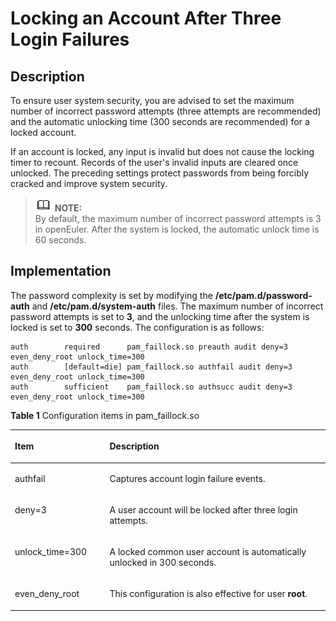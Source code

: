 # Locking an Account After Three Login Failures<a name="EN-US_TOPIC_0192977572"></a>

## Description<a name="en-us_topic_0152100313_sb8ceb361cfbb4d48bc8e31385c856194"></a>

To ensure user system security, you are advised to set the maximum number of incorrect password attempts \(three attempts are recommended\) and the automatic unlocking time \(300 seconds are recommended\) for a locked account.

If an account is locked, any input is invalid but does not cause the locking timer to recount. Records of the user's invalid inputs are cleared once unlocked. The preceding settings protect passwords from being forcibly cracked and improve system security.

>![](public_sys-resources/icon-note.gif) **NOTE:**   
>By default, the maximum number of incorrect password attempts is 3 in openEuler. After the system is locked, the automatic unlock time is 60 seconds.  

## Implementation<a name="en-us_topic_0152100313_sed12742f8a60420e8df0b4767c1b4124"></a>

The password complexity is set by modifying the  **/etc/pam.d/password-auth**  and  **/etc/pam.d/system-auth**  files. The maximum number of incorrect password attempts is set to  **3**, and the unlocking time after the system is locked is set to  **300**  seconds. The configuration is as follows:

```
auth        required      pam_faillock.so preauth audit deny=3 even_deny_root unlock_time=300
auth        [default=die] pam_faillock.so authfail audit deny=3 even_deny_root unlock_time=300
auth        sufficient    pam_faillock.so authsucc audit deny=3 even_deny_root unlock_time=300
```

**Table  1**  Configuration items in pam\_faillock.so

<a name="en-us_topic_0152100313_t7b1a3221642543eaa102d4e7a74c3d38"></a>
<table><thead align="left"><tr id="en-us_topic_0152100313_r5ddcdf2378624d3ebe741051c18afc98"><th class="cellrowborder" valign="top" width="30.06%" id="mcps1.2.3.1.1"><p id="en-us_topic_0152100313_afd85f3cac36449f4ad45185e9d41b3ed"><a name="en-us_topic_0152100313_afd85f3cac36449f4ad45185e9d41b3ed"></a><a name="en-us_topic_0152100313_afd85f3cac36449f4ad45185e9d41b3ed"></a><strong id="b135211327131719"><a name="b135211327131719"></a><a name="b135211327131719"></a>Item</strong></p>
</th>
<th class="cellrowborder" valign="top" width="69.94%" id="mcps1.2.3.1.2"><p id="en-us_topic_0152100313_a1ec9687c5a6c4bd0bdfddae099040a39"><a name="en-us_topic_0152100313_a1ec9687c5a6c4bd0bdfddae099040a39"></a><a name="en-us_topic_0152100313_a1ec9687c5a6c4bd0bdfddae099040a39"></a><strong id="b11881628171719"><a name="b11881628171719"></a><a name="b11881628171719"></a>Description</strong></p>
</th>
</tr>
</thead>
<tbody><tr id="en-us_topic_0152100313_r55be22dedbd741629751c2d9d410d701"><td class="cellrowborder" valign="top" width="30.06%" headers="mcps1.2.3.1.1 "><p id="en-us_topic_0152100313_acd32b0827cf145d58071658671854d46"><a name="en-us_topic_0152100313_acd32b0827cf145d58071658671854d46"></a><a name="en-us_topic_0152100313_acd32b0827cf145d58071658671854d46"></a>authfail</p>
</td>
<td class="cellrowborder" valign="top" width="69.94%" headers="mcps1.2.3.1.2 "><p id="en-us_topic_0152100313_a8de3bf60f7164d5c8aa30cbdf5ce6ce9"><a name="en-us_topic_0152100313_a8de3bf60f7164d5c8aa30cbdf5ce6ce9"></a><a name="en-us_topic_0152100313_a8de3bf60f7164d5c8aa30cbdf5ce6ce9"></a>Captures account login failure events.</p>
</td>
</tr>
<tr id="en-us_topic_0152100313_rf575e68bddd54388b9a88e56b09126d7"><td class="cellrowborder" valign="top" width="30.06%" headers="mcps1.2.3.1.1 "><p id="en-us_topic_0152100313_aae18622a5c5446ca9a2a2a8ec0edd6ed"><a name="en-us_topic_0152100313_aae18622a5c5446ca9a2a2a8ec0edd6ed"></a><a name="en-us_topic_0152100313_aae18622a5c5446ca9a2a2a8ec0edd6ed"></a>deny=3</p>
</td>
<td class="cellrowborder" valign="top" width="69.94%" headers="mcps1.2.3.1.2 "><p id="en-us_topic_0152100313_a217dbebb77344c43aa921976ca1c74bc"><a name="en-us_topic_0152100313_a217dbebb77344c43aa921976ca1c74bc"></a><a name="en-us_topic_0152100313_a217dbebb77344c43aa921976ca1c74bc"></a>A user account will be locked after three login attempts.</p>
</td>
</tr>
<tr id="en-us_topic_0152100313_re82220969a0946b4a078d1cd9baf8ea7"><td class="cellrowborder" valign="top" width="30.06%" headers="mcps1.2.3.1.1 "><p id="en-us_topic_0152100313_adf5753021b26408d8530ec8546507d09"><a name="en-us_topic_0152100313_adf5753021b26408d8530ec8546507d09"></a><a name="en-us_topic_0152100313_adf5753021b26408d8530ec8546507d09"></a>unlock_time=300</p>
</td>
<td class="cellrowborder" valign="top" width="69.94%" headers="mcps1.2.3.1.2 "><p id="en-us_topic_0152100313_a247ada1f1cec40a1bcce330826f1b7d6"><a name="en-us_topic_0152100313_a247ada1f1cec40a1bcce330826f1b7d6"></a><a name="en-us_topic_0152100313_a247ada1f1cec40a1bcce330826f1b7d6"></a>A locked common user account is automatically unlocked in 300 seconds.</p>
</td>
</tr>
<tr id="en-us_topic_0152100313_rd644bdea6d374265b1ba8407b48afc97"><td class="cellrowborder" valign="top" width="30.06%" headers="mcps1.2.3.1.1 "><p id="en-us_topic_0152100313_a534a8148efc14ec3a3c6c8525634d594"><a name="en-us_topic_0152100313_a534a8148efc14ec3a3c6c8525634d594"></a><a name="en-us_topic_0152100313_a534a8148efc14ec3a3c6c8525634d594"></a>even_deny_root</p>
</td>
<td class="cellrowborder" valign="top" width="69.94%" headers="mcps1.2.3.1.2 "><p id="en-us_topic_0152100313_a100ff1c5a82b45658e87637f2d144d92"><a name="en-us_topic_0152100313_a100ff1c5a82b45658e87637f2d144d92"></a><a name="en-us_topic_0152100313_a100ff1c5a82b45658e87637f2d144d92"></a>This configuration is also effective for user <strong id="b63481537192815"><a name="b63481537192815"></a><a name="b63481537192815"></a>root</strong>.</p>
</td>
</tr>
</tbody>
</table>

